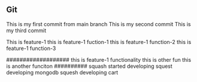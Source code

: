 ## Git
This is my first commit from main branch
This is my second commit
This is my third commit

This is feature-1
this is feature-1 fuction-1
this is feature-1 function-2
this is feature-1 function-3

###################
this is feature-1 functionality
this is other fun
this is another funciton
##########
squash started developing
squest developing mongodb
squesh developing cart